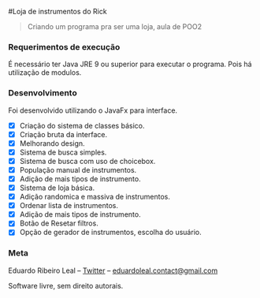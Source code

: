 ﻿#Loja de instrumentos do Rick

> Criando um programa pra ser uma loja, aula de POO2

### Requerimentos de execução

É necessário ter Java JRE 9 ou superior para executar o programa. Pois 
há utilização de modulos.

### Desenvolvimento

Foi desenvolvido utilizando o JavaFx para interface.

* [X] Criação do sistema de classes básico.
* [X] Criação bruta da interface.
* [X] Melhorando design.
* [x] Sistema de busca simples.
* [x] Sistema de busca com uso de choicebox.
* [x] População manual de instrumentos.
* [X] Adição de mais tipos de instrumento.
* [x] Sistema de loja básica.
* [X] Adição randomica e massiva de instrumentos.
* [X] Ordenar lista de instrumentos.
* [X] Adição de mais tipos de instrumento.
* [X] Botão de Resetar filtros.
* [X] Opção de gerador de instrumentos, escolha do usuário.

### Meta

Eduardo Ribeiro Leal – [Twitter](https://twitter.com/Eduardo_R_Leal) – eduardoleal.contact@gmail.com

Software livre, sem direito autorais.


